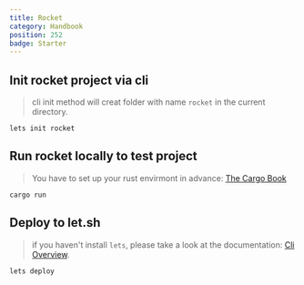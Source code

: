```yaml
---
title: Rocket
category: Handbook
position: 252
badge: Starter
---
```


## Init rocket project via cli

> cli init method will creat folder with name `rocket` in the current directory.

```shell
lets init rocket
```

## Run rocket locally to test project

> You have to set up your rust envirmont in advance: [The Cargo Book](https://doc.rust-lang.org/cargo/getting-started/installation.html)

```shell
cargo run
```

## Deploy to let.sh

> if you haven't install `lets`, please take a look at the documentation: [Cli Overview](/cli/overview).

```shell
lets deploy
```
